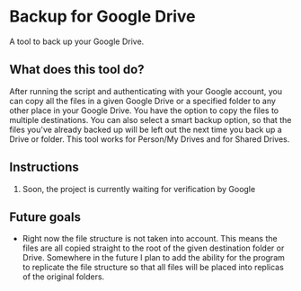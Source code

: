 # Backup for Google Drive
A tool to back up your Google Drive.
## What does this tool do?
After running the script and authenticating with your Google account, you can copy all the files in a given Google Drive or a specified folder to any other place in your Google Drive. You have the option to copy the files to multiple destinations. You can also select a smart backup option, so that the files you've already backed up will be left out the next time you back up a Drive or folder. This tool works for Person/My Drives and for Shared Drives.
## Instructions
1. Soon, the project is currently waiting for verification by Google
## Future goals
- Right now the file structure is not taken into account. This means the files are all copied straight to the root of the given destination folder or Drive. Somewhere in the future I plan to add the ability for the program to replicate the file structure so that all files will be placed into replicas of the original folders.
